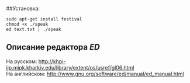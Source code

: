 ##Установка:
	
	sudo apt-get install festival
	chmod +x ./speak
	ed text.txt | ./speak 
	
## Описание редактора *ED*

На русском: http://khpi-iip.mipk.kharkiv.edu/library/extent/os/usref/gl06.html  
На английском: http://www.gnu.org/software/ed/manual/ed_manual.html
